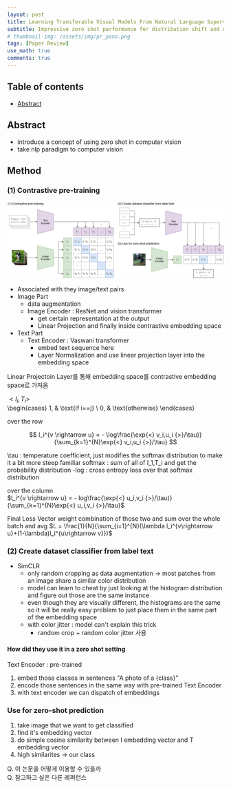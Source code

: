 ```yaml
---
layout: post
title: Learning Transferable Visual Models From Natural Language Supervision - 작성중
subtitle: Impressive zero shot performance for distribution shift and domain generalization
# thumbnail-img: /assets/img/pr_pono.png 
tags: [Paper Review]
use_math: true
comments: true
---
```


## Table of contents
- [Abstract](#abstract)

## Abstract
- introduce a concept of using zero shot in computer vision
- take nlp paradigm to computer vision 

## Method
### (1) Contrastive pre-training

<center>
<img src="/assets/img/clip-main-diagrams.jpg" alt="Component model visualisation">
</center>  

- Associated with they image/text pairs
- Image Part
  - data augmentation 
  - Image Encoder : ResNet and vision transformer
    - get certain representation at the output 
    - Linear Projection and finally inside contrastive embedding space
- Text Part
  - Text Encoder : Vaswani transformer
    - embed text sequence here 
    - Layer Normalization and use linear projection layer into the embedding space  

Linear Projectoin Layer를 통해 embedding space를 contrastive embedding space로 가져옴  


${<} I_i,T_i {>}$  
\begin{cases}
1,  & \text{if i==j} \\
0, & \text{otherwise}
\end{cases}

over the row  


$$
l_i^{v \rightarrow u} = - \log\frac{\exp{<} v_i,u_i {>}/\tau)}{\sum_{k=1}^{N}\exp{<} v_i,u_i {>}/\tau} $$


\tau : temperature coefficient, just modifies the softmax distribution to make it a bit more steep
familiar softmax : sum of all of I_1,T_i and get the probability distribution 
-log : cross entropy loss over that softmax distribution

over the column  
$l_i^{v \rightarrow u} = - log\frac{\exp{<} u_i,v_i {>}/\tau)}{\sum_{k=1}^{N}\exp{<} u_i,v_i {>}/\tau}$ 


Final Loss Vector
weight combination of those two and sum over the whole batch and avg 
$L = \frac{1}{N}{\sum_{i=1}^{N}(\lambda l_i^{v\rightarrow u}+(1-\lambda)l_i^{u\rightarrow v}})$

### (2) Create dataset classifier from label text
- SimCLR
  - only random cropping as data augmentation $\rightarrow$ most patches from an image share a similar color distribution
  - model can learn to cheat by just looking at the histogram distribution and figure out those are the same instance
  - even though they are visually different, the histograms are the same so it will be really easy problem to just place them in the same part of the embedding space
  - with color jitter : model can't explain this trick
    - random crop + random color jitter 사용

#### How did they use it in a zero shot setting
Text Encoder : pre-trained 
1) embed those classes in sentences "A photo of a {class}"
2) encode those sentences in the same way with pre-trained Text Encoder
3) with text encoder we can dispatch of embeddings 

### Use for zero-shot prediction
1) take image that we want to get classified
2) find it's embedding vector 
3) do simple cosine similarity between I embedding vector and T embedding vector
4) high similarites -> our class

Q. 이 논문을 어떻게 이용할 수 있을까  
Q. 참고하고 싶은 다른 레퍼런스
